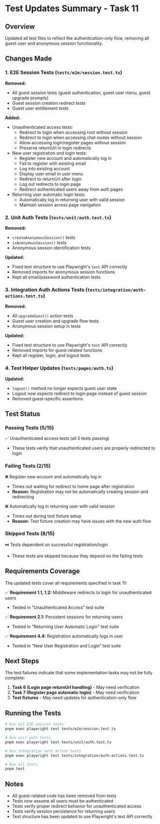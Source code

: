 # Test Updates Summary - Task 11

## Overview

Updated all test files to reflect the authentication-only flow, removing all guest user and anonymous session functionality.

## Changes Made

### 1. E2E Session Tests (`tests/e2e/session.test.ts`)

**Removed:**

- All guest session tests (guest authentication, guest user menu, guest upgrade prompts)
- Guest session creation redirect tests
- Guest user entitlement tests

**Added:**

- Unauthenticated access tests:
  - Redirect to login when accessing root without session
  - Redirect to login when accessing chat routes without session
  - Allow accessing login/register pages without session
  - Preserve returnUrl in login redirects
- New user registration and login tests:
  - Register new account and automatically log in
  - Fail to register with existing email
  - Log into existing account
  - Display user email in user menu
  - Redirect to returnUrl after login
  - Log out redirects to login page
  - Redirect authenticated users away from auth pages
- Returning user automatic login tests:
  - Automatically log in returning user with valid session
  - Maintain session across page navigation

### 2. Unit Auth Tests (`tests/unit/auth.test.ts`)

**Removed:**

- `createAnonymousSession()` tests
- `isAnonymousSession()` tests
- Anonymous session identification tests

**Updated:**

- Fixed test structure to use Playwright's `test` API correctly
- Removed imports for anonymous session functions
- Kept all email/password authentication tests

### 3. Integration Auth Actions Tests (`tests/integration/auth-actions.test.ts`)

**Removed:**

- All `upgradeGuest()` action tests
- Guest user creation and upgrade flow tests
- Anonymous session setup in tests

**Updated:**

- Fixed test structure to use Playwright's `test` API correctly
- Removed imports for guest-related functions
- Kept all register, login, and logout tests

### 4. Test Helper Updates (`tests/pages/auth.ts`)

**Updated:**

- `logout()` method no longer expects guest user state
- Logout now expects redirect to login page instead of guest session
- Removed guest-specific assertions

## Test Status

### Passing Tests (5/15)

✅ Unauthenticated access tests (all 5 tests passing)

- These tests verify that unauthenticated users are properly redirected to login

### Failing Tests (2/15)

❌ Register new account and automatically log in

- Times out waiting for redirect to home page after registration
- **Reason:** Registration may not be automatically creating session and redirecting

❌ Automatically log in returning user with valid session

- Times out during test fixture setup
- **Reason:** Test fixture creation may have issues with the new auth flow

### Skipped Tests (8/15)

⏭️ Tests dependent on successful registration/login

- These tests are skipped because they depend on the failing tests

## Requirements Coverage

The updated tests cover all requirements specified in task 11:

✅ **Requirement 1.1, 1.2:** Middleware redirects to login for unauthenticated users

- Tested in "Unauthenticated Access" test suite

✅ **Requirement 2.1:** Persistent sessions for returning users

- Tested in "Returning User Automatic Login" test suite

✅ **Requirement 4.4:** Registration automatically logs in user

- Tested in "New User Registration and Login" test suite

## Next Steps

The test failures indicate that some implementation tasks may not be fully complete:

1. **Task 6 (Login page returnUrl handling)** - May need verification
2. **Task 7 (Register page automatic login)** - May need verification
3. **Test fixtures** - May need updates for authentication-only flow

## Running the Tests

```bash
# Run all E2E session tests
pnpm exec playwright test tests/e2e/session.test.ts

# Run unit auth tests
pnpm exec playwright test tests/unit/auth.test.ts

# Run integration auth action tests
pnpm exec playwright test tests/integration/auth-actions.test.ts

# Run all tests
pnpm test
```

## Notes

- All guest-related code has been removed from tests
- Tests now assume all users must be authenticated
- Tests verify proper redirect behavior for unauthenticated access
- Tests verify session persistence for returning users
- Test structure has been updated to use Playwright's test API correctly
